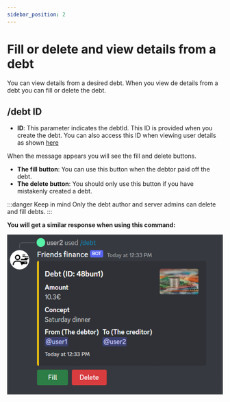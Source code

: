 ```yaml
---
sidebar_position: 2
---
```


# Fill or delete and view details from a debt

You can view details from a desired debt. When you view de details from a debt you can fill or delete the debt.

## /debt ID

* **ID**: This parameter indicates the debtId. This ID is provided when you create the debt. You can also access this ID when viewing user details as shown [here](/docs/command-guide/check-details-from-a-user)
  
When the message appears you will see the fill and delete buttons.

* **The fill button**: You can use this button when the debtor paid off the debt.
* **The delete button**: You should only use this button if you have mistakenly created a debt.

:::danger Keep in mind
Only the debt author and server admins can delete and fill debts.
:::

**You will get a similar response when using this command:**

![test](./img/debt_detail_ss.png)
